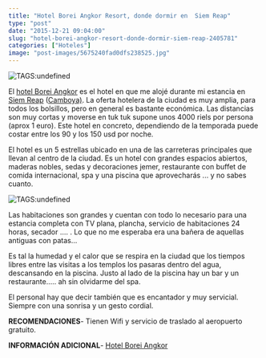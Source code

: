 ```yaml
---
title: "Hotel Borei Angkor Resort, donde dormir en  Siem Reap"
type: "post"
date: "2015-12-21 09:04:00"
slug: "hotel-borei-angkor-resort-donde-dormir-siem-reap-2405781"
categories: ["Hoteles"]
image: "post-images/5675240fad0dfs238525.jpg"
---
```


![ TAGS:undefined](post-images/5675240fad0dfs238525.jpg "entrada al hotel Borei Angkor")  
  
El [hotel Borei Angkor](http://www.booking.com/hotel/kh/borei.html?aid=1294466&no_rooms=1&group_adults=1) es el hotel en que me alojé durante mi estancia en [Siem Reap](http://www.missviajes.com/siem-reap-templos-angkor-2403658) ([Camboya)](http://www.missviajes.com/camboya-secretos-siem-reap-25273). La oferta hotelera de la ciudad es muy amplia, para todos los bolsillos, pero en general es bastante económica. Las distancias son muy cortas y moverse en tuk tuk supone unos 4000 riels por persona (aprox 1 euro). Este hotel en concreto, dependiendo de la temporada puede costar entre los 90 y los 150 usd por noche.  
  
El hotel es un 5 estrellas ubicado en una de las carreteras principales que llevan al centro de la ciudad. Es un hotel con grandes espacios abiertos, maderas nobles, sedas y decoraciones jemer, restaurante con buffet de comida internacional, spa y una piscina que aprovecharás ... y no sabes cuanto.  
  
![ TAGS:undefined](post-images/567523123b3a1s79971.jpg "habitación standard hotel Borei Angkor")  
  
Las habitaciones son grandes y cuentan con todo lo necesario para una estancia completa con TV plana, plancha, servicio de habitaciones 24 horas, secador .... . Lo que no me esperaba era una bañera de aquellas antiguas con patas...  
  
Es tal la humedad y el calor que se respira en la ciudad que los tiempos libres entre las visitas a los templos los pasaras dentro del agua, descansando en la piscina. Justo al lado de la piscina hay un bar y un restaurante..... ah sin olvidarme del spa.  
  
El personal hay que decir también que es encantador y muy servicial. Siempre con una sonrisa y un gesto cordial.  
  
**RECOMENDACIONES**- Tienen Wifi y servicio de traslado al aeropuerto gratuito.

**INFORMACIÓN ADICIONAL**- [Hotel Borei Angkor](http://www.booking.com/hotel/kh/borei.html?aid=1294466&no_rooms=1&group_adults=1)